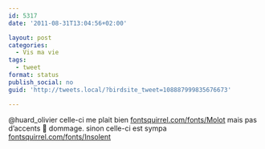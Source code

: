 ```yaml
---
id: 5317
date: '2011-08-31T13:04:56+02:00'

layout: post
categories:
  - Vis ma vie
tags:
  - tweet
format: status
publish_social: no
guid: 'http://tweets.local/?birdsite_tweet=108887999835676673'

---
```


@huard\_olivier celle-ci me plait bien [fontsquirrel.com/fonts/Molot](http://www.fontsquirrel.com/fonts/Molot) mais pas d’accents 🙁 dommage. sinon celle-ci est sympa [fontsquirrel.com/fonts/Insolent](http://www.fontsquirrel.com/fonts/Insolent)